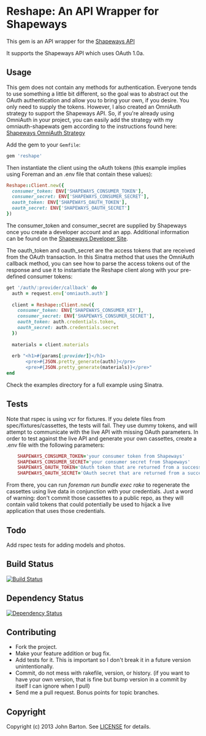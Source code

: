 # Reshape: An API Wrapper for Shapeways

This gem is an API wrapper for the [Shapeways API](http://developer.shapeways.com/)

It supports the Shapeways API which uses OAuth 1.0a.

## Usage

This gem does not contain any methods for authentication. Everyone tends to use something a little bit different, so the goal was to abstract out the OAuth authentication and allow you to bring your own, if you desire. You only need to supply the tokens. However, I also created an OmniAuth strategy to support the Shapeways API. So, if you're already using OmniAuth in your project, you can easily add the strategy with my omniauth-shapewats gem according to the instructions found here: [Shapeways OmniAuth Strategy](/phy5ics/omniauth-shapeways)

Add the gem to your `Gemfile`:

```ruby
gem 'reshape'
```

Then instantiate the client using the oAuth tokens (this example implies using Foreman and an .env file that contain these values):

```ruby
Reshape::Client.new({
  consumer_token: ENV['SHAPEWAYS_CONSUMER_TOKEN'], 
  consumer_secret: ENV['SHAPEWAYS_CONSUMER_SECRET'], 
  oauth_token: ENV['SHAPEWAYS_OAUTH_TOKEN'], 
  oauth_secret: ENV['SHAPEWAYS_OAUTH_SECRET']
})
```

The consumer_token and consumer_secret are supplied by Shapeways once you create a developer account and an app. Additional information can be found on the [Shapeways Developer Site](http://developer.shapeways.com/).

The oauth_token and oauth_secret are the access tokens that are received from the OAuth transaction. In this Sinatra method that uses the OmniAuth callback method, you can see how to parse the access tokens out of the response and use it to instantiate the Reshape client along with your pre-defined consumer tokens:

```ruby
get '/auth/:provider/callback' do
  auth = request.env['omniauth.auth']
  
  client = Reshape::Client.new({
    consumer_token: ENV['SHAPEWAYS_CONSUMER_KEY'], 
    consumer_secret: ENV['SHAPEWAYS_CONSUMER_SECRET'], 
    oauth_token: auth.credentials.token, 
    oauth_secret: auth.credentials.secret
  })
  
  materials = client.materials
  
  erb "<h1>#{params[:provider]}</h1>
       <pre>#{JSON.pretty_generate(auth)}</pre>
       <pre>#{JSON.pretty_generate(materials)}</pre>"
end
```

Check the examples directory for a full example using Sinatra.

## Tests

Note that rspec is using vcr for fixtures. If you delete files from spec/fixtures/cassettes, the tests will fail. They use dummy tokens, and will attempt to communicate with the live API with missing OAuth parameters. In order to test against the live API and generate your own cassettes, create a .env file with the following parameters:

```ruby
	SHAPEWAYS_CONSUMER_TOKEN='your consumer token from Shapeways'
	SHAPEWAYS_CONSUMER_SECRET='your consumer secret from Shapeways'
	SHAPEWAYS_OAUTH_TOKEN='OAuth token that are returned from a successful authentication'
	SHAPEWAYS_OAUTH_SECRET='OAuth secret that are returned from a successful authentication'
```

From there, you can run _foreman run bundle exec rake_ to regenerate the cassettes using live data in conjunction with your credentials. Just a word of warning: don't commit those cassettes to a public repo, as they will contain valid tokens that could potentially be used to hijack a live application that uses those credentials.

## Todo

Add rspec tests for adding models and photos.


## <a name="build"></a>Build Status
[![Build Status](https://secure.travis-ci.org/phy5ics/reshape.png?branch=master)][travis]

[travis]: http://travis-ci.org/phy5ics/omniauth-shapeways

## <a name="dependencies"></a>Dependency Status
[![Dependency Status](https://gemnasium.com/phy5ics/reshape.png?travis)][gemnasium]

[gemnasium]: https://gemnasium.com/phy5ics/reshape

## Contributing

* Fork the project.
* Make your feature addition or bug fix.
* Add tests for it. This is important so I don't break it in a
  future version unintentionally.
* Commit, do not mess with rakefile, version, or history.
  (if you want to have your own version, that is fine but bump version in a commit by itself I can ignore when I pull)
* Send me a pull request. Bonus points for topic branches.

## Copyright

Copyright (c) 2013 John Barton. See [LICENSE](https://github.com/phy5ics/reshape/blob/master/LICENSE.txt) for details.